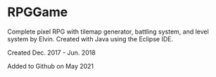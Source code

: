 # RPGGame

Complete pixel RPG with tilemap generator, battling system, and level system by Elvin. Created with Java using the Eclipse IDE.

Created Dec. 2017 - Jun. 2018

Added to Github on May 2021
